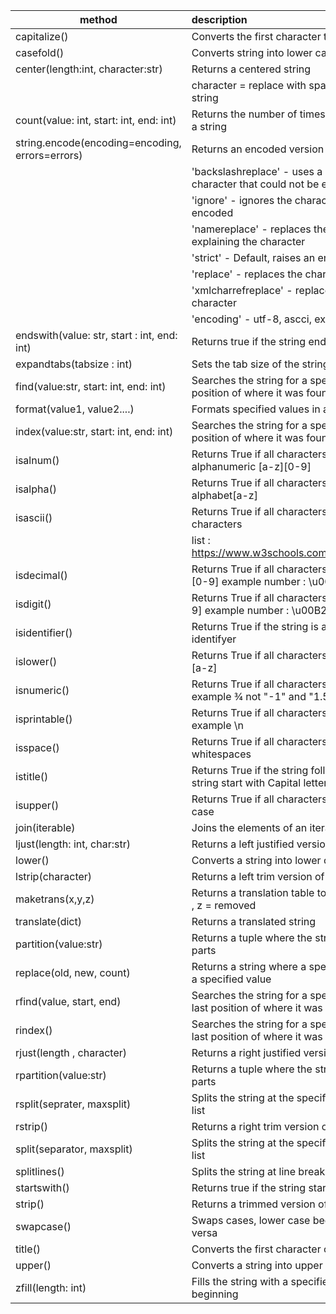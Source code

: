 | method | description    |
| ---------|:---------|
| capitalize()| 	Converts the first character to upper case    |
| casefold()	| Converts string into lower case    |
| center(length:int, character:str)	| Returns a centered string    |
| <td colspan=2>character = replace with space, length = total length of string</td>    |
| count(value: int, start: int, end: int)| 	Returns the number of times a specified value occurs in a string    |
| string.encode(encoding=encoding, errors=errors)| 	Returns an encoded version of the string    |
| <td colspan=2>'backslashreplace'	- uses a backslash instead of the character that could not be encoded </td>   |
| <td colspan=2>'ignore'	- ignores the characters that cannot be encoded  </td>  |
| <td colspan=2>'namereplace'	- replaces the character with a text explaining the character </td>   |
| <td colspan=2>'strict'	- Default, raises an error on failure  </td>  |
| <td colspan=2>'replace'	- replaces the character with a questionmark  </td>  |
| <td colspan=2>'xmlcharrefreplace'	- replaces the character with an xml character </td>   |
| <td colspan=2>'encoding' - utf-8, ascci, example error : Ståle</td>    |
| endswith(value: str, start : int, end: int)	| Returns true if the string ends with the specified value    |
| expandtabs(tabsize : int)	| Sets the tab size of the string    |
| find(value:str, start: int, end: int)	| Searches the string for a specified value and returns the position of where it was found    |
| format(value1, value2....)	| Formats specified values in a string    |
| index(value:str, start: int, end: int)| 	Searches the string for a specified value and returns the position of where it was found    |
| isalnum()	| Returns True if all characters in the string are alphanumeric [a-z][0-9]    |
| isalpha()	| Returns True if all characters in the string are in the alphabet[a-z]    |
| isascii()	| Returns True if all characters in the string are ascii characters    |
| <td colspan=2>list : https://www.w3schools.com/charsets/ref_html_ascii.asp </td>   |
| isdecimal()| 	Returns True if all characters in the string are decimals [0-9] example number : \u0033    |
| isdigit()	| Returns True if all characters in the string are digits [0-9] example number : \u00B2    |
| isidentifier()| 	Returns True if the string is an identifier valid veriable or identifyer    |
| islower()	| Returns True if all characters in the string are lower case [a-z]    |
| isnumeric()	| Returns True if all characters in the string are numeric example ¾ not "-1" and "1.5"    |
| isprintable()| 	Returns True if all characters in the string are printable  example \n    |
| isspace()| 	Returns True if all characters in the string are whitespaces    |
| istitle() | 	Returns True if the string follows the rules of a title , all string start with Capital letter.    |
| isupper()| 	Returns True if all characters in the string are upper case    |
| join(iterable)	| Joins the elements of an iterable to the end of the string    |
| ljust(length: int, char:str)	| Returns a left justified version of the string    |
| lower()	| Converts a string into lower case    |
| lstrip(character)| 	Returns a left trim version of the string    |
| maketrans(x,y,z)| 	Returns a translation table to be used in translations x=y , z = removed    |
| translate(dict)	| Returns a translated string    |
| partition(value:str)	| Returns a tuple where the string is parted into three parts    |
| replace(old, new, count)	| Returns a string where a specified value is replaced with a specified value    |
| rfind(value, start, end)	| Searches the string for a specified value and returns the last position of where it was found, not found = -1    |
| rindex()	| Searches the string for a specified value and returns the last position of where it was found  same as rfind()    |
| rjust(length , character)| 	Returns a right justified version of the string    |
| rpartition(value:str)	| Returns a tuple where the string is parted into three parts    |
| rsplit(seprater, maxsplit)	| Splits the string at the specified separator, and returns a list    |
| rstrip()	| Returns a right trim version of the string    |
| split(separator, maxsplit)| 	Splits the string at the specified separator, and returns a list    |
| splitlines()	| Splits the string at line breaks and returns a list    |
| startswith()	| Returns true if the string starts with the specified value    |
| strip()	| Returns a trimmed version of the string    |
| swapcase()	| Swaps cases, lower case becomes upper case and vice versa    |
| title()	| Converts the first character of each word to upper case    |
| upper()	| Converts a string into upper case    |
| zfill(length: int)	| Fills the string with a specified number of 0 values at the beginning
